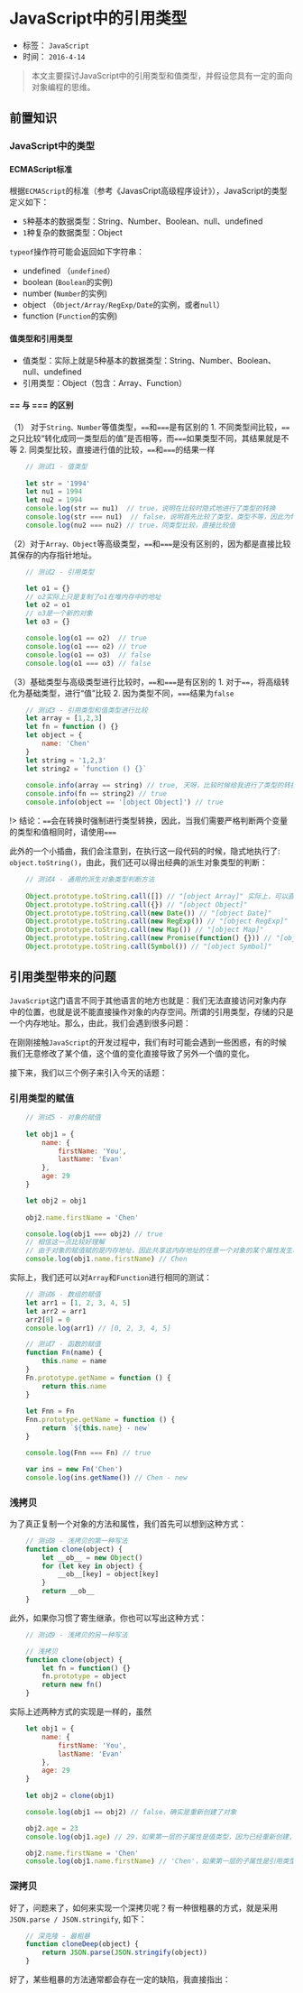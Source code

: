 # JavaScript中的引用类型
- 标签： `JavaScript`
- 时间： `2016-4-14`

> 本文主要探讨JavaScript中的引用类型和值类型，并假设您具有一定的面向对象编程的思维。

## 前置知识

### JavaScript中的类型

#### ECMAScript标准

根据`ECMAScript`的标准（参考《JavasCript高级程序设计》），JavaScript的类型定义如下：

- `5`种基本的数据类型：String、Number、Boolean、null、undefined
- `1`种复杂的数据类型：Object

`typeof`操作符可能会返回如下字符串：

- undefined  （`undefined`）
- boolean  (`Boolean`的实例)
- number  (`Number`的实例)
- object （`Object/Array/RegExp/Date`的实例，或者`null`）
- function    (`Function`的实例)


#### 值类型和引用类型 

- 值类型：实际上就是5种基本的数据类型：String、Number、Boolean、null、undefined
- 引用类型：Object（包含：Array、Function）

#### == 与 === 的区别

（1） 对于`String、Number`等值类型，`==`和`===`是有区别的
	1. 不同类型间比较，`==`之只比较“转化成同一类型后的值”是否相等，而`===`如果类型不同，其结果就是不等
	2. 同类型比较，直接进行值的比较，`==`和`===`的结果一样
	
```js
    // 测试1 - 值类型
    
    let str = '1994'
    let nu1 = 1994
    let nu2 = 1994
    console.log(str == nu1)  // true，说明在比较时隐式地进行了类型的转换
    console.log(str === nu1)  // false，说明首先比较了类型，类型不等，因此为false
    console.log(nu2 === nu2) // true，同类型比较，直接比较值
```

（2）对于`Array、Object`等高级类型，`==`和`===`是没有区别的，因为都是直接比较其保存的内存指针地址。

```js
    // 测试2 - 引用类型

    let o1 = {}
    // o2实际上只是复制了o1在堆内存中的地址
    let o2 = o1
    // o3是一个新的对象
    let o3 = {}

    console.log(o1 == o2)  // true
    console.log(o1 === o2) // true
    console.log(o1 == o3)  // false
    console.log(o1 === o3) // false
```

（3）基础类型与高级类型进行比较时，`==`和`===`是有区别的
	1. 对于`==`，将高级转化为基础类型，进行“值”比较
	2. 因为类型不同，`===`结果为`false`
	
```js
    // 测试3 - 引用类型和值类型进行比较
    let array = [1,2,3]
    let fn = function () {}
    let object = {
        name: 'Chen'
    }
    let string = '1,2,3'
    let string2 = `function () {}`
    
    console.info(array == string) // true, 天呀，比较时候给我进行了类型的转换
    console.info(fn == string2) // true
    console.info(object == '[object Object]') // true
```

!> 结论：`==`会在转换时强制进行类型转换，因此，当我们需要严格判断两个变量的类型和值相同时，请使用`===`

此外的一个小插曲，我们会注意到，在执行这一段代码的时候，隐式地执行了: `object.toString()`，由此，我们还可以得出经典的派生对象类型的判断：

```js
    // 测试4 - 通用的派生对象类型判断方法
    
	Object.prototype.toString.call([]) // "[object Array]" 实际上，可以直接用静态方法 Array.isArray 来进行判断
	Object.prototype.toString.call({}) // "[object Object]"
	Object.prototype.toString.call(new Date()) // "[object Date]"
	Object.prototype.toString.call(new RegExp()) // "[object RegExp]"
	Object.prototype.toString.call(new Map()) // "[object Map]"
	Object.prototype.toString.call(new Promise(function() {})) // "[object Promise]"
	Object.prototype.toString.call(Symbol()) // "[object Symbol]"
```

## 引用类型带来的问题

`JavaScript`这门语言不同于其他语言的地方也就是：我们无法直接访问对象内存中的位置，也就是说不能直接操作对象的内存空间。所谓的引用类型，存储的只是一个内存地址。那么，由此，我们会遇到很多问题：

在刚刚接触`JavaScript`的开发过程中，我们有时可能会遇到一些困惑，有的时候我们无意修改了某个值，这个值的变化直接导致了另外一个值的变化。

接下来，我们以三个例子来引入今天的话题：

### 引用类型的赋值

```js
	// 测试5 - 对象的赋值
	
    let obj1 = {
        name: {
            firstName: 'You',
            lastName: 'Evan'
        },
        age: 29
    }

    let obj2 = obj1
	
    obj2.name.firstName = 'Chen'

    console.log(obj1 === obj2) // true
	// 相信这一点比较好理解
	// 由于对象的赋值赋的是内存地址，因此共享这内存地址的任意一个对象的某个属性发生改变时，都会影响到其他保存该地址的对象
    console.log(obj1.name.firstName) // Chen
```

实际上，我们还可以对`Array`和`Function`进行相同的测试：

```js
	// 测试6 - 数组的赋值
	let arr1 = [1, 2, 3, 4, 5]
    let arr2 = arr1
    arr2[0] = 0
    console.log(arr1) // [0, 2, 3, 4, 5]


```

```js
	// 测试7 - 函数的赋值
    function Fn(name) {
        this.name = name
    }
    Fn.prototype.getName = function () {
        return this.name
    }
    
    let Fnn = Fn
    Fnn.prototype.getName = function () {
        return `${this.name} - new`
    }

    console.log(Fnn === Fn) // true

    var ins = new Fn('Chen')
    console.log(ins.getName()) // Chen - new
```

### 浅拷贝

为了真正复制一个对象的方法和属性，我们首先可以想到这种方式：

```js
	// 测试8 - 浅拷贝的第一种写法
	function clone(object) {
		let __ob__ = new Object()
		for (let key in object) {
			__ob__[key] = object[key]
		}
		return __ob__
	}
```

此外，如果你习惯了寄生继承，你也可以写出这种方式：
```js
	// 测试9 - 浅拷贝的另一种写法

    // 浅拷贝
    function clone(object) {
        let fn = function() {}
        fn.prototype = object
        return new fn()
    }
```

实际上述两种方式的实现是一样的，虽然

```js
    let obj1 = {
        name: {
            firstName: 'You',
            lastName: 'Evan'
        },
        age: 29
    }
    
    let obj2 = clone(obj1)

    console.log(obj1 == obj2) // false，确实是重新创建了对象

    obj2.age = 23
    console.log(obj1.age) // 29，如果第一层的子属性是值类型，因为已经重新创建，所以不存在公用的问题

    obj2.name.firstName = 'Chen'
    console.log(obj1.name.firstName) // 'Chen'，如果第一层的子属性是引用类型，那么该属性仍然只是一个引用。
```


### 深拷贝

好了，问题来了，如何来实现一个深拷贝呢？有一种很粗暴的方式，就是采用`JSON.parse / JSON.stringify`, 如下：

```js
    // 深克隆 - 最粗暴
    function cloneDeep(object) {
        return JSON.parse(JSON.stringify(object))
    }
```

好了，某些粗暴的方法通常都会存在一定的缺陷，我直接指出：



